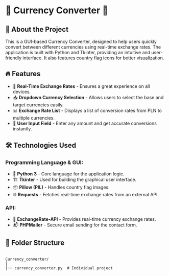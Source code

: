 # 💱 Currency Converter 🚀

## 📌 About the Project
This is a GUI-based Currency Converter, designed to help users quickly convert between different currencies using real-time exchange rates. The application is built with Python and Tkinter, providing an intuitive and user-friendly interface. It also features country flag icons for better visualization.


## 🔥 Features
- 🔄 **Real-Time Exchange Rates** - Ensures a great experience on all devices.
- 📥 **Dropdown Currency Selection** - Allows users to select the base and target currencies easily.
- 📊 **Exchange Rate List** - Displays a list of conversion rates from PLN to multiple currencies.
- 🔢 **User Input Field** - Enter any amount and get accurate conversions instantly.

## 🛠️ Technologies Used

### Programming Language & GUI:
- 🐍 **Python 3** - Core language for the application logic.
- 🏗️ **Tkinter** - Used for building the graphical user interface.
- 📦 **Pillow (PIL)** - Handles country flag images.
- 🌐 **Requests** - Fetches real-time exchange rates from an external API.

### API:
- 📨 **ExchangeRate-API** - Provides real-time currency exchange rates.
- 📬 **PHPMailer** - Secure email sending for the contact form.


## 📂 Folder Structure

```plaintext

Currency_converter/
│
│── currency_converter.py  # Individual project 


